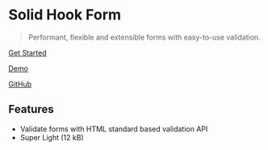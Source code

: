 # Solid Hook Form

> Performant, flexible and extensible forms with easy-to-use validation.

[Get Started](/quickstart)

[Demo](https://solid-hook-form.vercel.app)

[GitHub](https://github.com/tatsmaki/solid-hook-form)

## Features

- Validate forms with HTML standard based validation API
- Super Light (12 kB)
